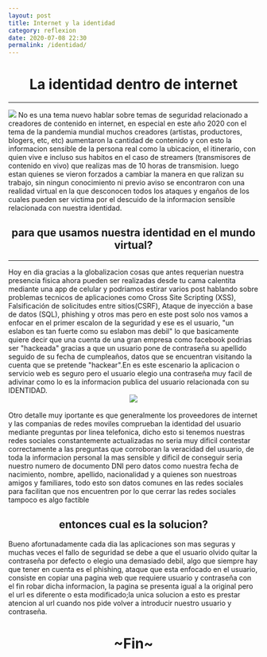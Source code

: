 ```yaml
---
layout: post 
title: Internet y la identidad
category: reflexion
date: 2020-07-08 22:30
permalink: /identidad/
---
```

<h1 style="text-align: center;">La identidad dentro de internet</h1>
<hr>
<img src="https://fthmb.tqn.com/ouX9AwwkImJHLwnFW5thMsi4IWU=/1698x1132/filters:fill(auto,1)/134367495-crop-56a01c645f9b58eba4af03e4.jpg">
No es una tema nuevo hablar sobre temas de seguridad relacionado a creadores de contenido en internet, en especial en este año 2020 con el tema de la pandemia mundial muchos creadores (artistas, productores, blogers, etc, etc) aumentaron la cantidad de contenido y con esto la informacion sensible de la persona real como la ubicacion, el itinerario, con quien vive e incluso sus habitos en el caso de streamers (transmisores de contenido en vivo) que realizas mas de 10 horas de transmision.
luego estan quienes se vieron forzados a cambiar la manera en que ralizan su trabajo, sin ningun conocimiento ni previo aviso se encontraron con una realidad virtual en la que desconocen todos los ataques y engaños de los cuales pueden ser victima por el descuido de la informacion sensible relacionada con nuestra identidad.
<br>
<h2 style="text-align: center;">para que usamos nuestra identidad en el mundo virtual?</h2>
<hr>
Hoy en dia gracias a la globalizacion cosas que antes requerian nuestra presencia fisica ahora pueden ser realizadas desde tu cama calentita mediante una app de celular y podriamos estirar varios post hablando sobre problemas tecnicos de aplicaciones como Cross Site Scripting (XSS), Falsificación de solicitudes entre sitios(CSRF), Ataque de inyección a base de datos (SQL), phishing y otros mas pero en este post solo nos vamos a enfocar en el primer escalon de la seguridad y ese es el usuario, "un eslabon es tan fuerte como su eslabon mas debil" lo que basicamente quiere decir que una cuenta de una gran empresa como facebook podrias ser "hackeada" gracias a que un usuario pone de contraseña su apellido seguido de su fecha de cumpleaños, datos que se encuentran visitando la cuenta que se pretende "hackear".En es este escenario la aplicacion o servicio web es seguro pero el usuario elegio una contraseña muy facil de adivinar como lo es la informacion publica del usuario relacionada con su IDENTIDAD.
<div style="text-align: center;">
<img src="https://dkreativo.es/archivos/images/suplantacionidentidad.jpg">
</div>
<br>
Otro detalle muy iportante es que generalmente los proveedores de internet y las companias de redes moviles comprueban la identidad del usuario mediante preguntas por linea telefonica, dicho esto si tenemos nuestras redes sociales constantemente actualizadas no seria muy dificil contestar correctamente a las preguntas que corroboran la veracidad del usuario, de toda la informacion personal la mas sensible y dificil de conseguir seria nuestro numero de documento DNI pero datos como nuestra fecha de nacimiento, nombre, apellido, nacionalidad y a quienes son nuestroas amigos y familiares, todo esto son datos comunes en las redes sociales para facilitan que nos encuentren por lo que cerrar las redes sociales tampoco es algo factible
<h2 style="text-align: center;">entonces cual es la solucion?</h2>
Bueno afortunadamente cada dia las aplicaciones son mas seguras y muchas veces el fallo de seguridad se debe a que el usuario olvido quitar la contraseña por defecto o elegio una demasiado debil, algo que siempre hay que tener en cuenta es el phishing, ataque que esta enfocado en el usuario, consiste en copiar una pagina web que requiere usuario y contraseña con el fin robar dicha informacion, la pagina se presenta igual a la original pero el url es diferente o esta modificado;la unica solucion a esto es prestar atencion al url cuando nos pide volver a introducir nuestro usuario y contraseña.
<h1 style="text-align: center; size: 200%">~Fin~</h1>